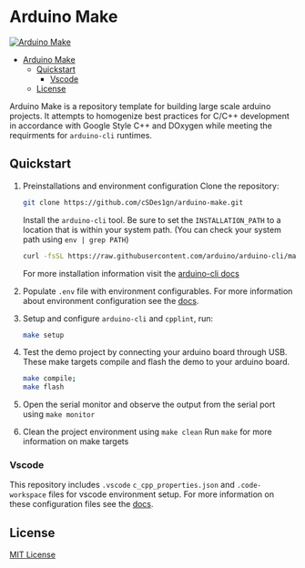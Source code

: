 # Arduino Make
[![Arduino Make](https://github.com/cSDes1gn/arduino-make/workflows/Arduino%20Make/badge.svg?branch=master)](https://github.com/cSDes1gn/arduino-make/actions)

- [Arduino Make](#arduino-make)
  - [Quickstart](#quickstart)
    - [Vscode](#vscode)
  - [License](#license)

Arduino Make is a repository template for building large scale arduino projects. It attempts to homogenize best practices for C/C++ development in accordance with Google Style C++ and DOxygen while meeting the requirments for `arduino-cli` runtimes.


## Quickstart
1. Preinstallations and environment configuration
    Clone the repository:
    ```bash
    git clone https://github.com/cSDes1gn/arduino-make.git
    ```
    Install the `arduino-cli` tool. Be sure to set the `INSTALLATION_PATH` to a location that is within your system path. (You can check your system path using `env | grep PATH`)
    ```bash
    curl -fsSL https://raw.githubusercontent.com/arduino/arduino-cli/master/install.sh | BINDIR=INSTALLATION_PATH sh
    ```
    For more installation information visit the [arduino-cli docs](https://arduino.github.io/arduino-cli/latest/installation/)

2. Populate `.env` file with environment configurables. For more information about environment configuration see the [docs]().

3. Setup and configure `arduino-cli` and `cpplint`, run:
    ```bash
    make setup
    ```
4. Test the demo project by connecting your arduino board through USB. These make targets compile and flash the demo to your arduino board.
    ```bash
    make compile;
    make flash
    ```
1. Open the serial monitor and observe the output from the serial port using `make monitor`
6. Clean the project environment using `make clean`
Run `make` for more information on make targets

### Vscode
This repository includes `.vscode` `c_cpp_properties.json` and `.code-workspace` files for vscode environment setup. For more information on these configuration files see the [docs]().

## License
[MIT License](LICENSE)